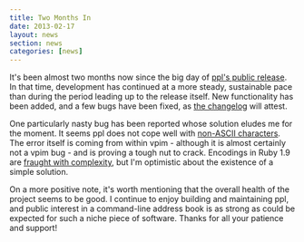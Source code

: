 ```yaml
---
title: Two Months In
date: 2013-02-17
layout: news
section: news
categories: [news]
---
```


It's been almost two months now since the big day of [ppl's public
release](news/thank-you-for-your-all-your-feedback/). In that time, development
has continued at a more steady, sustainable pace than during the period leading
up to the release itself. New functionality has been added, and a few bugs have
been fixed, as [the changelog](/development/changelog) will attest.

One particularly nasty bug has been reported whose solution eludes me for the
moment. It seems ppl does not cope well with [non-ASCII
characters](https://github.com/henrycatalinismith/ppl/issues/17). The error itself is coming
from within vpim - although it is almost certainly not a vpim bug - and is
proving a tough nut to crack. Encodings in Ruby 1.9 are [fraught with
complexity](http://yehudakatz.com/2010/05/05/ruby-1-9-encodings-a-primer-and-the-solution-for-rails/),
but I'm optimistic about the existence of a simple solution.

On a more positive note, it's worth mentioning that the overall health of the
project seems to be good. I continue to enjoy building and maintaining ppl, and
public interest in a command-line address book is as strong as could be expected
for such a niche piece of software. Thanks for all your patience and support!

